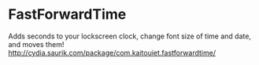 # FastForwardTime
Adds seconds to your lockscreen clock, change font size of time and date, and moves them!
http://cydia.saurik.com/package/com.kaitouiet.fastforwardtime/
